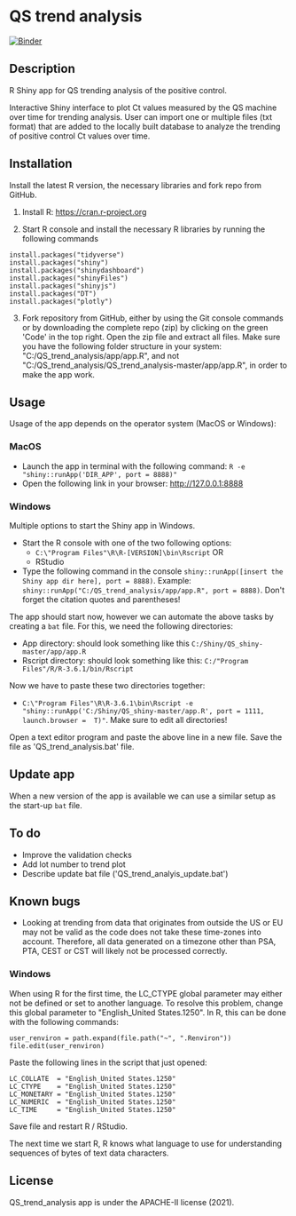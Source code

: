 # QS trend analysis

[![Binder](http://mybinder.org/badge_logo.svg)](https://mybinder.org/v2/gh/mikeniemant/QS_trend_analysis/HEAD)

## Description
R Shiny app for QS trending analysis of the positive control.

Interactive Shiny interface to plot Ct values measured by the QS machine over time for trending analysis. User can import one or multiple files (txt format) that are added to the locally built database to analyze the trending of positive control Ct values over time. 

## Installation
Install the latest R version, the necessary libraries and fork repo from GitHub.

1. Install R: https://cran.r-project.org

2. Start R console and install the necessary R libraries by running the following commands

```
install.packages("tidyverse")
install.packages("shiny")
install.packages("shinydashboard")
install.packages("shinyFiles")
install.packages("shinyjs")
install.packages("DT")
install.packages("plotly")
```

3. Fork repository from GitHub, either by using the Git console commands or by downloading the complete repo (zip) by clicking on the green 'Code' in the top right. Open the zip file and extract all files. Make sure you have the following folder structure in your system: "C:/QS_trend_analysis/app/app.R", and not "C:/QS_trend_analysis/QS_trend_analysis-master/app/app.R", in order to make the app work.

## Usage
Usage of the app depends on the operator system (MacOS or Windows):

### MacOS

- Launch the app in terminal with the following command: `R -e "shiny::runApp('DIR_APP', port = 8888)"`
- Open the following link in your browser: http://127.0.0.1:8888

### Windows

Multiple options to start the Shiny app in Windows. 

- Start the R console with one of the two following options:
  - `C:\"Program Files"\R\R-[VERSION]\bin\Rscript` OR
  - RStudio
- Type the following command in the console `shiny::runApp([insert the Shiny app dir here], port = 8888)`. Example: `shiny::runApp("C:/QS_trend_analysis/app/app.R", port = 8888)`. Don't forget the citation quotes and parentheses!

The app should start now, however we can automate the above tasks by creating a `bat` file. For this, we need the following directories:

- App directory: should look something like this `C:/Shiny/QS_shiny-master/app/app.R`
- Rscript directory: should look something like this: `C:/"Program Files"/R/R-3.6.1/bin/Rscript`

Now we have to paste these two directories together:
  
  - `C:\"Program Files"\R\R-3.6.1\bin\Rscript -e "shiny::runApp('C:/Shiny/QS_shiny-master/app.R', port = 1111, launch.browser =  T)"`. Make sure to edit all directories!

Open a text editor program and paste the above line in a new file. Save the file as 'QS_trend_analysis.bat' file.

## Update app
When a new version of the app is available we can use a similar setup as the start-up `bat` file. 

## To do
- Improve the validation checks
- Add lot number to trend plot
- Describe update bat file ('QS_trend_analyis_update.bat')

## Known bugs
- Looking at trending from data that originates from outside the US or EU may not be valid as the code does not take these time-zones into account. Therefore, all data generated on a timezone other than PSA, PTA, CEST or CST will likely not be processed correctly.

### Windows
When using R for the first time, the LC_CTYPE global parameter may either not be defined or set to another language. To resolve this problem, change this global parameter to "English_United States.1250". In R, this can be done with the following commands:

`user_renviron = path.expand(file.path("~", ".Renviron"))`\
`file.edit(user_renviron)`

Paste the following lines in the script that just opened:
  
```
LC_COLLATE  = "English_United States.1250"
LC_CTYPE    = "English_United States.1250"
LC_MONETARY = "English_United States.1250"
LC_NUMERIC  = "English_United States.1250"
LC_TIME     = "English_United States.1250"
```

Save file and restart R / RStudio.

The next time we start R, R knows what language to use for understanding sequences of bytes of text data characters.

## License
QS_trend_analysis app is under the APACHE-II license (2021).
